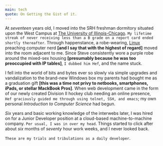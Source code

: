 ```yaml
---
main: tech
quote: On Getting the Gist of it.
---
```


At _seventeen_ years old, I moved into the SRH freshman dormitory situated upon the West Campus at [The University of Illinois-Chicago](http://uic.edu). `My lifetime streak of never receiving less than a B grade on a report card ended shortly thereafter`. Through happenstance, a robe-wearing, [Linux](http://linux.org) preaching computer nerd **\[and I say that with the highest of regard\]** moved into the room adjacent to me. Since Steve consistently wore a purple robe around the mixed-sex housing **\[presumably because he was too preoccupied with IP tables\]**, `I dubbed him Hef`, and the name stuck. 

I fell into the world of bits and bytes ever so slowly via simple upgrades and vandalization to the brand-new Windows box my parents had bought me as a graduation gift **\[this was a time not privy to netbooks, smartphones, iPads, or stellar MackBook Pros\]**. When web development came in the form of our newly created Division II hockey club needing an online presence, `Hef graciously guided me through using telnet, SSH, and emacs`; my own personal _Introduction to Computer Science_ had begun.

_Six_ years and basic working knowledge of the interwebs later, I was hired on for a Junior Developer position at a cloud-based machine-to-machine company. `Per usual, I was in over my head`. Things started to click after about _six_ months of _seventy_ hour work weeks, and I never looked back. 

`These are my trials and tribulations as a daily developer`.